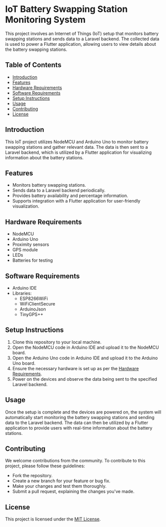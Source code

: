 # IoT Battery Swapping Station Monitoring System

This project involves an Internet of Things (IoT) setup that monitors battery swapping stations and sends data to a Laravel backend. The collected data is used to power a Flutter application, allowing users to view details about the battery swapping stations.

## Table of Contents

- [Introduction](#introduction)
- [Features](#features)
- [Hardware Requirements](#hardware-requirements)
- [Software Requirements](#software-requirements)
- [Setup Instructions](#setup-instructions)
- [Usage](#usage)
- [Contributing](#contributing)
- [License](#license)

## Introduction

This IoT project utilizes NodeMCU and Arduino Uno to monitor battery swapping stations and gather relevant data. The data is then sent to a Laravel backend, which is utilized by a Flutter application for visualizing information about the battery stations.

## Features

- Monitors battery swapping stations.
- Sends data to a Laravel backend periodically.
- Provides battery availability and percentage information.
- Supports integration with a Flutter application for user-friendly visualization.

## Hardware Requirements

- NodeMCU
- Arduino Uno
- Proximity sensors
- GPS module
- LEDs
- Batteries for testing

## Software Requirements

- Arduino IDE
- Libraries:
  - ESP8266WiFi
  - WiFiClientSecure
  - ArduinoJson
  - TinyGPS++

## Setup Instructions

1. Clone this repository to your local machine.
2. Open the NodeMCU code in Arduino IDE and upload it to the NodeMCU board.
3. Open the Arduino Uno code in Arduino IDE and upload it to the Arduino Uno board.
4. Ensure the necessary hardware is set up as per the [Hardware Requirements](#hardware-requirements).
5. Power on the devices and observe the data being sent to the specified Laravel backend.

## Usage

Once the setup is complete and the devices are powered on, the system will automatically start monitoring the battery swapping stations and sending data to the Laravel backend. The data can then be utilized by a Flutter application to provide users with real-time information about the battery stations.

## Contributing

We welcome contributions from the community. To contribute to this project, please follow these guidelines:
- Fork the repository.
- Create a new branch for your feature or bug fix.
- Make your changes and test them thoroughly.
- Submit a pull request, explaining the changes you've made.

## License

This project is licensed under the [MIT License](LICENSE).
